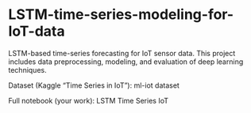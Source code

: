 # LSTM-time-series-modeling-for-IoT-data
LSTM-based time-series forecasting for IoT sensor data. This project includes data preprocessing, modeling, and evaluation of deep learning techniques.

Dataset (Kaggle “Time Series in IoT”): ml-iot dataset

Full notebook (your work): LSTM Time Series IoT
